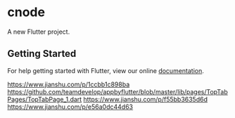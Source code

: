 # cnode

A new Flutter project.

## Getting Started

For help getting started with Flutter, view our online
[documentation](https://flutter.io/).

https://www.jianshu.com/p/1ccbb1c898ba
https://github.com/teamdevelop/appbyflutter/blob/master/lib/pages/TopTabPages/TopTabPage_1.dart
https://www.jianshu.com/p/f55bb3635d6d
https://www.jianshu.com/p/e56a0dc44d63